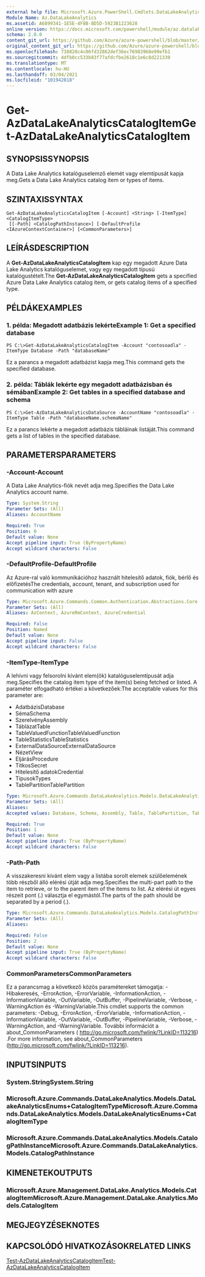 ```yaml
---
external help file: Microsoft.Azure.PowerShell.Cmdlets.DataLakeAnalytics.dll-Help.xml
Module Name: Az.DataLakeAnalytics
ms.assetid: A6899341-1E5E-4F8B-8D5D-5923B1223628
online version: https://docs.microsoft.com/powershell/module/az.datalakeanalytics/get-azdatalakeanalyticscatalogitem
schema: 2.0.0
content_git_url: https://github.com/Azure/azure-powershell/blob/master/src/DataLakeAnalytics/DataLakeAnalytics/help/Get-AzDataLakeAnalyticsCatalogItem.md
original_content_git_url: https://github.com/Azure/azure-powershell/blob/master/src/DataLakeAnalytics/DataLakeAnalytics/help/Get-AzDataLakeAnalyticsCatalogItem.md
ms.openlocfilehash: 738820c4c06fd32862def36ec76983968e99efb1
ms.sourcegitcommit: 4dfb0cc533b83f77afdcfbe2618c1e6c8d221330
ms.translationtype: MT
ms.contentlocale: hu-HU
ms.lasthandoff: 03/04/2021
ms.locfileid: "101942818"
---
```

# <span data-ttu-id="dca09-101">Get-AzDataLakeAnalyticsCatalogItem</span><span class="sxs-lookup"><span data-stu-id="dca09-101">Get-AzDataLakeAnalyticsCatalogItem</span></span>

## <span data-ttu-id="dca09-102">SYNOPSIS</span><span class="sxs-lookup"><span data-stu-id="dca09-102">SYNOPSIS</span></span>
<span data-ttu-id="dca09-103">A Data Lake Analytics katalóguselemző elemét vagy elemtípusát kapja meg.</span><span class="sxs-lookup"><span data-stu-id="dca09-103">Gets a Data Lake Analytics catalog item or types of items.</span></span>

## <span data-ttu-id="dca09-104">SZINTAXIS</span><span class="sxs-lookup"><span data-stu-id="dca09-104">SYNTAX</span></span>

```
Get-AzDataLakeAnalyticsCatalogItem [-Account] <String> [-ItemType] <CatalogItemType>
 [[-Path] <CatalogPathInstance>] [-DefaultProfile <IAzureContextContainer>] [<CommonParameters>]
```

## <span data-ttu-id="dca09-105">LEÍRÁS</span><span class="sxs-lookup"><span data-stu-id="dca09-105">DESCRIPTION</span></span>
<span data-ttu-id="dca09-106">A **Get-AzDataLakeAnalyticsCatalogItem** kap egy megadott Azure Data Lake Analytics katalóguselemet, vagy egy megadott típusú katalógustételt.</span><span class="sxs-lookup"><span data-stu-id="dca09-106">The **Get-AzDataLakeAnalyticsCatalogItem** gets a specified Azure Data Lake Analytics catalog item, or gets catalog items of a specified type.</span></span>

## <span data-ttu-id="dca09-107">PÉLDÁK</span><span class="sxs-lookup"><span data-stu-id="dca09-107">EXAMPLES</span></span>

### <span data-ttu-id="dca09-108">1. példa: Megadott adatbázis lekérte</span><span class="sxs-lookup"><span data-stu-id="dca09-108">Example 1: Get a specified database</span></span>
```
PS C:\>Get-AzDataLakeAnalyticsCatalogItem -Account "contosoadla" -ItemType Database -Path "databaseName"
```

<span data-ttu-id="dca09-109">Ez a parancs a megadott adatbázist kapja meg.</span><span class="sxs-lookup"><span data-stu-id="dca09-109">This command gets the specified database.</span></span>

### <span data-ttu-id="dca09-110">2. példa: Táblák lekérte egy megadott adatbázisban és sémában</span><span class="sxs-lookup"><span data-stu-id="dca09-110">Example 2: Get tables in a specified database and schema</span></span>
```
PS C:\>Get-AzDataLakeAnalyticsDataSource -AccountName "contosoadla" -ItemType Table -Path "databaseName.schemaName"
```

<span data-ttu-id="dca09-111">Ez a parancs lekérte a megadott adatbázis tábláinak listáját.</span><span class="sxs-lookup"><span data-stu-id="dca09-111">This command gets a list of tables in the specified database.</span></span>

## <span data-ttu-id="dca09-112">PARAMETERS</span><span class="sxs-lookup"><span data-stu-id="dca09-112">PARAMETERS</span></span>

### <span data-ttu-id="dca09-113">-Account</span><span class="sxs-lookup"><span data-stu-id="dca09-113">-Account</span></span>
<span data-ttu-id="dca09-114">A Data Lake Analytics-fiók nevét adja meg.</span><span class="sxs-lookup"><span data-stu-id="dca09-114">Specifies the Data Lake Analytics account name.</span></span>

```yaml
Type: System.String
Parameter Sets: (All)
Aliases: AccountName

Required: True
Position: 0
Default value: None
Accept pipeline input: True (ByPropertyName)
Accept wildcard characters: False
```

### <span data-ttu-id="dca09-115">-DefaultProfile</span><span class="sxs-lookup"><span data-stu-id="dca09-115">-DefaultProfile</span></span>
<span data-ttu-id="dca09-116">Az Azure-ral való kommunikációhoz használt hitelesítő adatok, fiók, bérlő és előfizetés</span><span class="sxs-lookup"><span data-stu-id="dca09-116">The credentials, account, tenant, and subscription used for communication with azure</span></span>

```yaml
Type: Microsoft.Azure.Commands.Common.Authentication.Abstractions.Core.IAzureContextContainer
Parameter Sets: (All)
Aliases: AzContext, AzureRmContext, AzureCredential

Required: False
Position: Named
Default value: None
Accept pipeline input: False
Accept wildcard characters: False
```

### <span data-ttu-id="dca09-117">-ItemType</span><span class="sxs-lookup"><span data-stu-id="dca09-117">-ItemType</span></span>
<span data-ttu-id="dca09-118">A lehívni vagy felsorolni kívánt elem(ök) katalóguselemtípusát adja meg.</span><span class="sxs-lookup"><span data-stu-id="dca09-118">Specifies the catalog item type of the item(s) being fetched or listed.</span></span>
<span data-ttu-id="dca09-119">A paraméter elfogadható értékei a következőek:</span><span class="sxs-lookup"><span data-stu-id="dca09-119">The acceptable values for this parameter are:</span></span>
- <span data-ttu-id="dca09-120">Adatbázis</span><span class="sxs-lookup"><span data-stu-id="dca09-120">Database</span></span>
- <span data-ttu-id="dca09-121">Séma</span><span class="sxs-lookup"><span data-stu-id="dca09-121">Schema</span></span>
- <span data-ttu-id="dca09-122">Szerelvény</span><span class="sxs-lookup"><span data-stu-id="dca09-122">Assembly</span></span>
- <span data-ttu-id="dca09-123">Táblázat</span><span class="sxs-lookup"><span data-stu-id="dca09-123">Table</span></span>
- <span data-ttu-id="dca09-124">TableValuedFunction</span><span class="sxs-lookup"><span data-stu-id="dca09-124">TableValuedFunction</span></span>
- <span data-ttu-id="dca09-125">TableStatistics</span><span class="sxs-lookup"><span data-stu-id="dca09-125">TableStatistics</span></span>
- <span data-ttu-id="dca09-126">ExternalDataSource</span><span class="sxs-lookup"><span data-stu-id="dca09-126">ExternalDataSource</span></span>
- <span data-ttu-id="dca09-127">Nézet</span><span class="sxs-lookup"><span data-stu-id="dca09-127">View</span></span>
- <span data-ttu-id="dca09-128">Eljárás</span><span class="sxs-lookup"><span data-stu-id="dca09-128">Procedure</span></span>
- <span data-ttu-id="dca09-129">Titkos</span><span class="sxs-lookup"><span data-stu-id="dca09-129">Secret</span></span>
- <span data-ttu-id="dca09-130">Hitelesítő adatok</span><span class="sxs-lookup"><span data-stu-id="dca09-130">Credential</span></span>
- <span data-ttu-id="dca09-131">Típusok</span><span class="sxs-lookup"><span data-stu-id="dca09-131">Types</span></span>
- <span data-ttu-id="dca09-132">TablePartition</span><span class="sxs-lookup"><span data-stu-id="dca09-132">TablePartition</span></span>

```yaml
Type: Microsoft.Azure.Commands.DataLakeAnalytics.Models.DataLakeAnalyticsEnums+CatalogItemType
Parameter Sets: (All)
Aliases:
Accepted values: Database, Schema, Assembly, Table, TablePartition, TableValuedFunction, TableStatistics, ExternalDataSource, View, Procedure, Secret, Credential, Types, Package

Required: True
Position: 1
Default value: None
Accept pipeline input: True (ByPropertyName)
Accept wildcard characters: False
```

### <span data-ttu-id="dca09-133">-Path</span><span class="sxs-lookup"><span data-stu-id="dca09-133">-Path</span></span>
<span data-ttu-id="dca09-134">A visszakeresni kívánt elem vagy a listába sorolt elemek szülőelemének több részből álló elérési útját adja meg.</span><span class="sxs-lookup"><span data-stu-id="dca09-134">Specifies the multi-part path to the item to retrieve, or to the parent item of the items to list.</span></span>
<span data-ttu-id="dca09-135">Az elérési út egyes részeit pont (.) választja el egymástól.</span><span class="sxs-lookup"><span data-stu-id="dca09-135">The parts of the path should be separated by a period (.).</span></span>

```yaml
Type: Microsoft.Azure.Commands.DataLakeAnalytics.Models.CatalogPathInstance
Parameter Sets: (All)
Aliases:

Required: False
Position: 2
Default value: None
Accept pipeline input: True (ByPropertyName)
Accept wildcard characters: False
```

### <span data-ttu-id="dca09-136">CommonParameters</span><span class="sxs-lookup"><span data-stu-id="dca09-136">CommonParameters</span></span>
<span data-ttu-id="dca09-137">Ez a parancsmag a következő közös paramétereket támogatja: -Hibakeresés, -ErrorAction, -ErrorVariable, -InformationAction, -InformationVariable, -OutVariable, -OutBuffer, -PipelineVariable, -Verbose, -WarningAction és -WarningVariable.</span><span class="sxs-lookup"><span data-stu-id="dca09-137">This cmdlet supports the common parameters: -Debug, -ErrorAction, -ErrorVariable, -InformationAction, -InformationVariable, -OutVariable, -OutBuffer, -PipelineVariable, -Verbose, -WarningAction, and -WarningVariable.</span></span> <span data-ttu-id="dca09-138">További információt a about_CommonParameters ( http://go.microsoft.com/fwlink/?LinkID=113216) .</span><span class="sxs-lookup"><span data-stu-id="dca09-138">For more information, see about_CommonParameters (http://go.microsoft.com/fwlink/?LinkID=113216).</span></span>

## <span data-ttu-id="dca09-139">INPUTS</span><span class="sxs-lookup"><span data-stu-id="dca09-139">INPUTS</span></span>

### <span data-ttu-id="dca09-140">System.String</span><span class="sxs-lookup"><span data-stu-id="dca09-140">System.String</span></span>

### <span data-ttu-id="dca09-141">Microsoft.Azure.Commands.DataLakeAnalytics.Models.DataLakeAnalyticsEnums+CatalogItemType</span><span class="sxs-lookup"><span data-stu-id="dca09-141">Microsoft.Azure.Commands.DataLakeAnalytics.Models.DataLakeAnalyticsEnums+CatalogItemType</span></span>

### <span data-ttu-id="dca09-142">Microsoft.Azure.Commands.DataLakeAnalytics.Models.CatalogPathInstance</span><span class="sxs-lookup"><span data-stu-id="dca09-142">Microsoft.Azure.Commands.DataLakeAnalytics.Models.CatalogPathInstance</span></span>

## <span data-ttu-id="dca09-143">KIMENETEK</span><span class="sxs-lookup"><span data-stu-id="dca09-143">OUTPUTS</span></span>

### <span data-ttu-id="dca09-144">Microsoft.Azure.Management.DataLake.Analytics.Models.CatalogItem</span><span class="sxs-lookup"><span data-stu-id="dca09-144">Microsoft.Azure.Management.DataLake.Analytics.Models.CatalogItem</span></span>

## <span data-ttu-id="dca09-145">MEGJEGYZÉSEK</span><span class="sxs-lookup"><span data-stu-id="dca09-145">NOTES</span></span>

## <span data-ttu-id="dca09-146">KAPCSOLÓDÓ HIVATKOZÁSOK</span><span class="sxs-lookup"><span data-stu-id="dca09-146">RELATED LINKS</span></span>

[<span data-ttu-id="dca09-147">Test-AzDataLakeAnalyticsCatalogItem</span><span class="sxs-lookup"><span data-stu-id="dca09-147">Test-AzDataLakeAnalyticsCatalogItem</span></span>](./Test-AzDataLakeAnalyticsCatalogItem.md)


